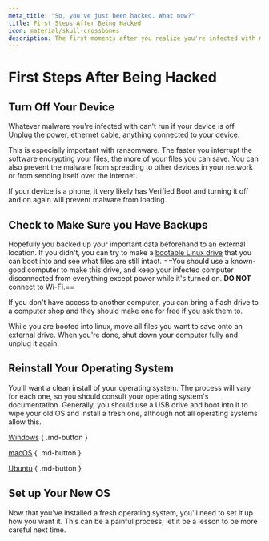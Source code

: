 ```yaml
---
meta_title: "So, you've just been hacked. What now?"
title: First Steps After Being Hacked
icon: material/skull-crossbones
description: The first moments after you realize you're infected with malware can be critical. Here's what you need to do.
---
```


# First Steps After Being Hacked

## Turn Off Your Device

Whatever malware you're infected with can't run if your device is off. Unplug the power, ethernet cable, anything connected to your device.

This is especially important with ransomware. The faster you interrupt the software encrypting your files, the more of your files you can save. You can also prevent the malware from spreading to other devices in your network or from sending itself over the internet.

If your device is a phone, it very likely has Verified Boot and turning it off and on again will prevent malware from loading.

## Check to Make Sure you Have Backups

Hopefully you backed up your important data beforehand to an external location. If you didn't, you can try to make a [bootable Linux drive](https://ubuntu.com/tutorials/create-a-usb-stick-on-windows#1-overview) that you can boot into and see what files are still intact. ==You should use a known-good computer to make this drive, and keep your infected computer disconnected from everything except power while it's turned on. **DO NOT** connect to Wi-Fi.==

If you don't have access to another computer, you can bring a flash drive to a computer shop and they should make one for free if you ask them to.

While you are booted into linux, move all files you want to save onto an external drive. When you're done, shut down your computer fully and unplug it again.

## Reinstall Your Operating System

You'll want a clean install of your operating system. The process will vary for each one, so you should consult your operating system's documentation. Generally, you should use a USB drive and boot into it to wipe your old OS and install a fresh one, although not all operating systems allow this.

[Windows](https://support.microsoft.com/en-us/windows/create-installation-media-for-windows-99a58364-8c02-206f-aa6f-40c3b507420d) { .md-button }

[macOS](https://support.apple.com/guide/mac-help/erase-and-reinstall-macos-mh27903/) { .md-button }

[Ubuntu](https://ubuntu.com/tutorials/create-a-usb-stick-on-windows#1-overview) { .md-button }

## Set up Your New OS

Now that you've installed a fresh operating system, you'll need to set it up how you want it. This can be a painful process; let it be a lesson to be more careful next time.